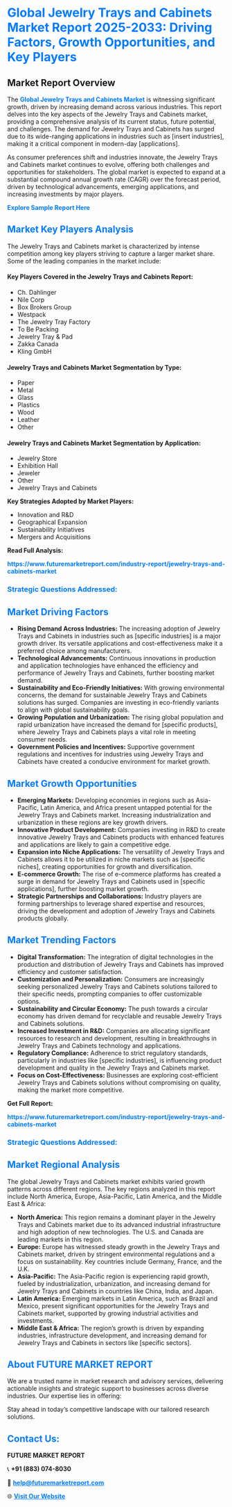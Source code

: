 <h1 style="color: #007BFF;">Global Jewelry Trays and Cabinets Market Report 2025-2033: Driving Factors, Growth Opportunities, and Key Players</h1>

<section id="overview">
<h2>Market Report Overview</h2>
<p>The <a href="https://www.futuremarketreport.com/industry-report/jewelry-trays-and-cabinets-market" style="color: #007BFF; text-decoration: none;"><strong>Global Jewelry Trays and Cabinets Market</strong></a> is witnessing significant growth, driven by increasing demand across various industries. This report delves into the key aspects of the Jewelry Trays and Cabinets market, providing a comprehensive analysis of its current status, future potential, and challenges. The demand for Jewelry Trays and Cabinets has surged due to its wide-ranging applications in industries such as [insert industries], making it a critical component in modern-day [applications].</p>
<p>As consumer preferences shift and industries innovate, the Jewelry Trays and Cabinets market continues to evolve, offering both challenges and opportunities for stakeholders. The global market is expected to expand at a substantial compound annual growth rate (CAGR) over the forecast period, driven by technological advancements, emerging applications, and increasing investments by major players.</p>
</section>

<section id="overview">
<p><a href="https://www.futuremarketreport.com/request-sample/reportId=112834" style="color: #007BFF; text-decoration: none;"><strong>Explore Sample Report Here</strong></a></p>
</section>

<section id="key-players">
<h2 style="color: #007BFF;">Market Key Players Analysis</h2>
<p>The Jewelry Trays and Cabinets market is characterized by intense competition among key players striving to capture a larger market share. Some of the leading companies in the market include:</p>
<h4>Key Players Covered in the Jewelry Trays and Cabinets Report:</h4>
<ul><li>Ch. Dahlinger</li><li>Nile Corp</li><li>Box Brokers Group</li><li>Westpack</li><li>The Jewelry Tray Factory</li><li>To Be Packing</li><li>Jewelry Tray &amp; Pad</li><li>Zakka Canada</li><li>Kling GmbH</li></ul>
<h4>Jewelry Trays and Cabinets Market Segmentation by Type:</h4>
<ul><li>Paper</li><li>Metal</li><li>Glass</li><li>Plastics</li><li>Wood</li><li>Leather</li><li>Other</li></ul>

<h4>Jewelry Trays and Cabinets Market Segmentation by Application:</h4>
<ul><li>Jewelry Store</li><li>Exhibition Hall</li><li>Jeweler</li><li>Other</li><li>Jewelry Trays and Cabinets</li></ul>
<p><strong>Key Strategies Adopted by Market Players:</strong></p>
<ul>
<li>Innovation and R&D</li>
<li>Geographical Expansion</li>
<li>Sustainability Initiatives</li>
<li>Mergers and Acquisitions</li>
</ul>
</section>

<section>
<p><strong>Read Full Analysis: </strong></p><a href="https://www.futuremarketreport.com/industry-report/jewelry-trays-and-cabinets-market" style="color: #007BFF; text-decoration: none;"><strong>https://www.futuremarketreport.com/industry-report/jewelry-trays-and-cabinets-market</strong></a>
<h3 style="color: #007BFF;">Strategic Questions Addressed:</h3>
</section>

<section id="driving-factors">
<h2 style="color: #007BFF;">Market Driving Factors</h2>
<ul>
<li><strong>Rising Demand Across Industries:</strong> The increasing adoption of Jewelry Trays and Cabinets in industries such as [specific industries] is a major growth driver. Its versatile applications and cost-effectiveness make it a preferred choice among manufacturers.</li>
<li><strong>Technological Advancements:</strong> Continuous innovations in production and application technologies have enhanced the efficiency and performance of Jewelry Trays and Cabinets, further boosting market demand.</li>
<li><strong>Sustainability and Eco-Friendly Initiatives:</strong> With growing environmental concerns, the demand for sustainable Jewelry Trays and Cabinets solutions has surged. Companies are investing in eco-friendly variants to align with global sustainability goals.</li>
<li><strong>Growing Population and Urbanization:</strong> The rising global population and rapid urbanization have increased the demand for [specific products], where Jewelry Trays and Cabinets plays a vital role in meeting consumer needs.</li>
<li><strong>Government Policies and Incentives:</strong> Supportive government regulations and incentives for industries using Jewelry Trays and Cabinets have created a conducive environment for market growth.</li>
</ul>
</section>

<section id="growth-opportunities">
<h2 style="color: #007BFF;">Market Growth Opportunities</h2>
<ul>
<li><strong>Emerging Markets:</strong> Developing economies in regions such as Asia-Pacific, Latin America, and Africa present untapped potential for the Jewelry Trays and Cabinets market. Increasing industrialization and urbanization in these regions are key growth drivers.</li>
<li><strong>Innovative Product Development:</strong> Companies investing in R&D to create innovative Jewelry Trays and Cabinets products with enhanced features and applications are likely to gain a competitive edge.</li>
<li><strong>Expansion into Niche Applications:</strong> The versatility of Jewelry Trays and Cabinets allows it to be utilized in niche markets such as [specific niches], creating opportunities for growth and diversification.</li>
<li><strong>E-commerce Growth:</strong> The rise of e-commerce platforms has created a surge in demand for Jewelry Trays and Cabinets used in [specific applications], further boosting market growth.</li>
<li><strong>Strategic Partnerships and Collaborations:</strong> Industry players are forming partnerships to leverage shared expertise and resources, driving the development and adoption of Jewelry Trays and Cabinets products globally.</li>
</ul>
</section>

<section id="trending-factors">
<h2 style="color: #007BFF;">Market Trending Factors</h2>
<ul>
<li><strong>Digital Transformation:</strong> The integration of digital technologies in the production and distribution of Jewelry Trays and Cabinets has improved efficiency and customer satisfaction.</li>
<li><strong>Customization and Personalization:</strong> Consumers are increasingly seeking personalized Jewelry Trays and Cabinets solutions tailored to their specific needs, prompting companies to offer customizable options.</li>
<li><strong>Sustainability and Circular Economy:</strong> The push towards a circular economy has driven demand for recyclable and reusable Jewelry Trays and Cabinets solutions.</li>
<li><strong>Increased Investment in R&D:</strong> Companies are allocating significant resources to research and development, resulting in breakthroughs in Jewelry Trays and Cabinets technology and applications.</li>
<li><strong>Regulatory Compliance:</strong> Adherence to strict regulatory standards, particularly in industries like [specific industries], is influencing product development and quality in the Jewelry Trays and Cabinets market.</li>
<li><strong>Focus on Cost-Effectiveness:</strong> Businesses are exploring cost-efficient Jewelry Trays and Cabinets solutions without compromising on quality, making the market more competitive.</li>
</ul>
</section>

<section>
<p><strong>Get Full Report: </strong></p><a href="https://www.futuremarketreport.com/industry-report/jewelry-trays-and-cabinets-market" style="color: #007BFF; text-decoration: none;"><strong>https://www.futuremarketreport.com/industry-report/jewelry-trays-and-cabinets-market</strong></a>
<h3 style="color: #007BFF;">Strategic Questions Addressed:</h3>
</section>


<section id="regional-analysis">
<h2 style="color: #007BFF;">Market Regional Analysis</h2>
<p>The global Jewelry Trays and Cabinets market exhibits varied growth patterns across different regions. The key regions analyzed in this report include North America, Europe, Asia-Pacific, Latin America, and the Middle East & Africa:</p>
<ul>
<li><strong>North America:</strong> This region remains a dominant player in the Jewelry Trays and Cabinets market due to its advanced industrial infrastructure and high adoption of new technologies. The U.S. and Canada are leading markets in this region.</li>
<li><strong>Europe:</strong> Europe has witnessed steady growth in the Jewelry Trays and Cabinets market, driven by stringent environmental regulations and a focus on sustainability. Key countries include Germany, France, and the U.K.</li>
<li><strong>Asia-Pacific:</strong> The Asia-Pacific region is experiencing rapid growth, fueled by industrialization, urbanization, and increasing demand for Jewelry Trays and Cabinets in countries like China, India, and Japan.</li>
<li><strong>Latin America:</strong> Emerging markets in Latin America, such as Brazil and Mexico, present significant opportunities for the Jewelry Trays and Cabinets market, supported by growing industrial activities and investments.</li>
<li><strong>Middle East & Africa:</strong> The region’s growth is driven by expanding industries, infrastructure development, and increasing demand for Jewelry Trays and Cabinets in sectors like [specific sectors].</li>
</ul>
</section>

<footer>
<h2 style="color: #007BFF;">About FUTURE MARKET REPORT</h2>
<p>We are a trusted name in market research and advisory services, delivering actionable insights and strategic support to businesses across diverse industries. Our expertise lies in offering:</p>

<p>Stay ahead in today’s competitive landscape with our tailored research solutions.</p>

<h2 style="color: #007BFF;">Contact Us:</h2>
<p><strong>FUTURE MARKET REPORT</strong></p>
<p>📞 <strong>+91 (883) 074-8030</strong></p>
<p>📧 <strong><a href="mailto:help@futuremarketreport.com" style="color: #007BFF;">help@futuremarketreport.com</a></strong></p>
<p>🌐 <strong><a href="https://www.futuremarketreport.com/" style="color: #007BFF;">Visit Our Website</a></strong></p>
</footer>